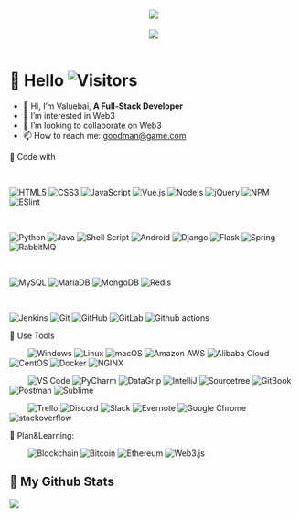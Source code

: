 
  
<!-- 动态打字效果 -->
<h1 align="center">
  <a href="https://readme-typing-svg.herokuapp.com">
    <img src="https://readme-typing-svg.herokuapp.com?font=Fira+Code&size=30&pause=1000&center=true&vCenter=true&width=800&lines=Hello%2C+World%EF%BC%81;Nice+to+see+you%EF%BC%8C%E7%9C%8B%E5%88%B0%E4%BD%A0%E6%88%91%E5%A5%BD%E5%BC%80%E5%BF%83%E3%80%82;%E5%A4%A9%E9%9D%92%E8%89%B2%E7%AD%89%E7%83%9F%E9%9B%A8%EF%BC%8C%E7%BB%88%E4%BA%8E%E7%AD%89%E5%88%B0%E4%BD%A0%E3%80%82;%E6%84%BF%E4%B8%96%E9%97%B4%E7%9A%84%E7%BE%8E%E5%A5%BD%EF%BC%8C%E4%B8%8E%E4%BD%A0%E7%8E%AF%E7%8E%AF%E7%9B%B8%E6%89%A3%E3%80%82;%E6%84%BF%E4%BD%A0%E5%A4%A9%E9%BB%91%E6%9C%89%E7%81%AF%EF%BC%8C%E4%B8%8B%E9%9B%A8%E6%9C%89%E4%BC%9E%E3%80%82;%E6%84%BF%E4%BD%A0%E5%9C%A8%E5%B2%81%E6%9C%88%E7%9A%84%E9%95%BF%E6%B2%B3%E9%87%8C%EF%BC%8C%E8%A2%AB%E6%B8%A9%E6%9F%94%E4%BB%A5%E5%BE%85%E3%80%82;Believe+in+yourself+%E7%9B%B8%E4%BF%A1%E4%BD%A0%E8%87%AA%E5%B7%B1!;If+you+don't+believe+it+or+don't+get+it%2C+;I+don't+have+the+time+to+try+to+convince+you">
  </a>
</h1>

<!-- 敲代码的图片 -->
<div align="center" ><img order-radius="100px" src="https://cdn.jsdelivr.net/gh/sun0225SUN/photos/images/202108300019556.gif"/></div>
<br>
  
<!-- 个人资料徽标 -->
<!-- <div align="center">
  <a href="https://sunguoqi.com/"><img src="https://img.shields.io/badge/website-%E4%B8%AA%E4%BA%BA%E7%BD%91%E7%AB%99-blue"></a>&emsp;
  <a href="https://twitter.com/sun0225SUN/"><img src="https://img.shields.io/badge/twitter-%E6%8E%A8%E7%89%B9-blue"></a>&emsp;
  <a href="https://www.facebook.com/profile.php?id=100070064104265/"><img src="https://img.shields.io/badge/facebook-%E8%84%B8%E4%B9%A6-003472"></a>&emsp;
  <a href="https://www.youtube.com/channel/UC4nDk0V8I1c6m3CIo0F2LIQ"><img src="https://img.shields.io/badge/youtube-%E6%B2%B9%E7%AE%A1-c32136"></a>&emsp;
  <a href="https://blog.csdn.net/weixin_50915462/"><img src="https://img.shields.io/badge/CSDN-%E5%8D%9A%E5%AE%A2-c32136"></a>&emsp;
  <a href="https://space.bilibili.com/448488855/"><img src="https://img.shields.io/badge/bilibili-B%E7%AB%99-ff69b4"></a>&emsp;
  <a href="https://www.zhihu.com/people/sunguoqi/"><img src="https://img.shields.io/badge/zhihu-%E7%9F%A5%E4%B9%8E-blue"></a>&emsp;
  <img src="https://visitor-badge.glitch.me/badge?page_id=Valuebai.Valuebai" alt="访客统计" />
</div> -->

#  🙋 Hello ![Visitors](https://visitor-badge.laobi.icu/badge?page_id=Valuebai.Valuebai)

- 👋 Hi, I’m Valuebai, **A Full-Stack Developer**
- 👀 I’m interested in Web3
- 💞️ I’m looking to collaborate on Web3
- 📫 How to reach me: goodman@game.com


💪 Code with
<!-- 图标和颜色参考这个网站https://simpleicons.org/ 只要改下面的文字，logo，颜色即可-->
&emsp;&emsp;
<!-- 【Frontend】 -->
![HTML5](https://img.shields.io/badge/-HTML5-E34F26?style=flat-square&logo=html5&logoColor=white)
![CSS3](https://img.shields.io/badge/-CSS3-1572B6?style=flat-square&logo=CSS3&logoColor=white)
![JavaScript](https://img.shields.io/badge/-JavaScript-2088FF?style=flat-square&logo=JavaScript&logoColor=F7DF1E)
![Vue.js](https://img.shields.io/badge/-Vue.js-%232c3e50?style=flat-square&logo=vuedotjs)
![Nodejs](https://img.shields.io/badge/-Nodejs-339933?style=flat-square&logo=Node.js&logoColor=white)
![jQuery](https://img.shields.io/badge/jquery-blue?style=style=flat-square&logo=jquery&logoColor=white)
![NPM](https://img.shields.io/badge/-NPM-CB3837?style=flat-square&logo=NPM&logoColor=white)
![ESlint](https://img.shields.io/badge/-ESLint-%234B32C3?style=flat-square&logo=eslint)

&emsp;&emsp;
<!-- 【Backend】 -->
![Python](https://img.shields.io/badge/-Python-FDCC34?style=flat-square&logo=Python&logoColor=3776AB)
![Java](https://img.shields.io/badge/-Java-2F2625?style=flat-square&logo=CoffeeScript&logoColor=white)
![Shell Script](https://img.shields.io/badge/-Shell-2088FF?style=flat-square&logo=PowerShell&logoColor=white)
![Android](https://img.shields.io/badge/Android-05150C?style=flat-square&logo=android)
![Django](https://img.shields.io/badge/-Django-062E1F?style=flat-square&logo=Django&logoColor=white)
![Flask](https://img.shields.io/badge/-Flask-2088FF?style=flat-square&logo=Flask&logoColor=000000)
![Spring](https://img.shields.io/badge/-Spring-6DB33F?style=flat-square&logo=Spring&logoColor=000000)
![RabbitMQ](https://img.shields.io/badge/-RabbitMQ-white?style=flat-square&logo=RabbitMQ&logoColor=FF6600)


&emsp;&emsp; 
<!-- 【Database】 -->
![MySQL](https://img.shields.io/badge/-MySQL-black?style=flat-square&logo=MySQL&logoColor=0079f2)
![MariaDB](https://img.shields.io/badge/-MariaDB-black?style=flat-square&logo=mariadb)
![MongoDB](https://img.shields.io/badge/-MongoDB-black?style=flat-square&logo=mongodb)
![Redis](https://img.shields.io/badge/-Redis-black?style=flat-square&logo=Redis)

&emsp;&emsp; 
<!-- 【Devops】 -->
![Jenkins](https://img.shields.io/badge/-Jenkins-white?style=flat-square&logo=Jenkins&logoColor=D24939)
![Git](https://img.shields.io/badge/-Git-black?style=flat-square&logo=git&logoColor=FCC624)
![GitHub](https://img.shields.io/badge/-GitHub-181717?style=flat-square&logo=github)
![GitLab](https://img.shields.io/badge/-GitLab-black?style=flat-square&logo=gitlab&logoColor=FC6D26)
![Github actions](https://img.shields.io/badge/-Github_Actions-black?style=flat-square&logo=github-actions&logoColor=2088FF)


🧰 Use Tools

&emsp;&emsp; 
![Windows](https://img.shields.io/badge/Windows-0078D6?style=flat-square&logo=windows&logoColor=white)
![Linux](https://img.shields.io/badge/Linux-FCC624?style=flat-square&logo=linux&logoColor=black)
![macOS](https://img.shields.io/badge/-macOS-black?style=flat-square&logo=Apple)
![Amazon AWS](https://img.shields.io/badge/Amazon%20AWS-232F3E?style=flat-square&logo=amazon-aws)
![Alibaba Cloud](https://img.shields.io/badge/-Alibaba%20Cloud-black?style=flat-square&logo=Alibaba%20CloudlogoColor=FF6A00)
![CentOS](https://img.shields.io/badge/-CentOS-262577?style=flat-square&logo=CentOS)
![Docker](https://img.shields.io/badge/-Docker-black?style=flat-square&logo=docker)
![NGINX](https://img.shields.io/badge/-NGINX-009639?style=flat-square&logo=NGINX)


&emsp;&emsp; 
![VS Code](https://img.shields.io/badge/-VSCode-%23007ACC?style=flat-square&logo=visual-studio-code)
![PyCharm](https://img.shields.io/badge/-PyCharm-%23007ACC?style=flat-square&logo=PyCharm&logoColor=000000)
![DataGrip](https://img.shields.io/badge/-DataGrip-%23007ACC?style=flat-square&logo=DataGrip&logoColor=000000)
![IntelliJ](https://img.shields.io/badge/-IntelliJ%20IDEA-%23007ACC?style=flat-square&logo=jetbrains)
![Sourcetree](https://img.shields.io/badge/-Sourcetree-0052CC?style=flat-square&logo=Sourcetree)
![GitBook](https://img.shields.io/badge/-GitBook-black?style=flat-square&logo=GitBook&logoColor=3884FF)
![Postman](https://img.shields.io/badge/Postman-black?style=flat-square&logo=postman)
![Sublime](https://img.shields.io/badge/-Sublime-black?style=flat-square&logo=Sublime+Text&logoColor=FF9800)

&emsp;&emsp; 
![Trello](https://img.shields.io/badge/-Trello-0079BF?style=flat-square&logo=Trello&logoColor=white)
![Discord](https://img.shields.io/badge/Discord-black?style=flat-square&logo=discord)
![Slack](https://img.shields.io/badge/-Slack-E01563?style=flat-square&logo=Slack&logoColor=white)
![Evernote](https://img.shields.io/badge/-Evernote-black?style=flat-square&logo=Evernote&logoColor=00A82D)
![Google Chrome](https://img.shields.io/badge/Chrome-4285F4?style=flat-square&logo=GoogleChrome&logoColor=white)
![stackoverflow](https://img.shields.io/badge/Stack%20Overflow-282C34?logo=stackoverflow&logoColor=FE7A16)


🌱 Plan&Learning:

&emsp;&emsp;
![Blockchain](https://img.shields.io/badge/-Blockchain-3C3C3D?style=flat-square&logo=Blockchain.com&logoColor=121D33)
![Bitcoin](https://img.shields.io/badge/-Bitcoin-3C3C3D?style=flat-square&logo=Bitcoin&logoColor=F7931A)
![Ethereum](https://img.shields.io/badge/-Ethereum-3C3C3D?style=flat-square&logo=Ethereum)
![Web3.js](https://img.shields.io/badge/-Web3.js-3C3C3D?style=flat-square&logo=Web3.js&logoColor=F16822)

<!---
Valuebai/Valuebai is a ✨ special ✨ repository because its `README.md` (this file) appears on your GitHub profile.
You can click the Preview link to take a look at your changes.
--->
<h2 align= "left"><b>🌈 My Github Stats</b></h1>

![](https://github-readme-stats.vercel.app/api?username=Valuebai&theme=radical)




